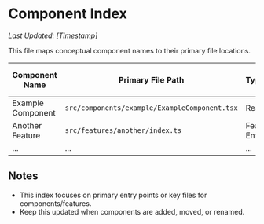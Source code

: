 # Component Index
*Last Updated: [Timestamp]*

This file maps conceptual component names to their primary file locations.

| Component Name        | Primary File Path                             | Type/Description        | Related Files (Optional) |
|-----------------------|-----------------------------------------------|-------------------------|--------------------------|
| Example Component     | `src/components/example/ExampleComponent.tsx` | React Component         | `index.ts`, `styles.css` |
| Another Feature       | `src/features/another/index.ts`               | Feature Module Entry    | `logic.ts`, `view.tsx`   |
| ...                   | ...                                           | ...                     | ...                      |

## Notes
- This index focuses on primary entry points or key files for components/features.
- Keep this updated when components are added, moved, or renamed.
